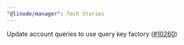 ```yaml
---
"@linode/manager": Tech Stories
---
```


Update account queries to use query key factory ([#10260](https://github.com/linode/manager/pull/10260))
